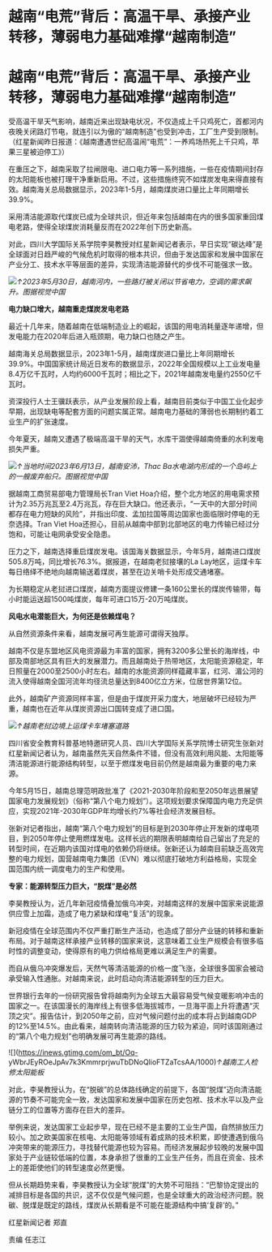 # 越南“电荒”背后：高温干旱、承接产业转移，薄弱电力基础难撑“越南制造”

# 越南“电荒”背后：高温干旱、承接产业转移，薄弱电力基础难撑“越南制造”

受高温干旱天气影响，越南近来出现缺电状况，不仅造成上千只鸡死亡，首都河内夜晚关闭路灯节电，就连引以为傲的“越南制造”也受到冲击，工厂生产受到限制。（红星新闻昨日报道：《越南遭遇世纪高温闹“电荒”：一养鸡场热死上千只鸡，苹果三星被迫停工》）

在重压之下，越南采取了拉闸限电、进口电力等一系列措施，一些在疫情期间封存的太阳能板也被打理干净重新启用。不过，这些措施终究不如煤炭发电来得直接有效。越南海关总局数据显示，2023年1-5月，越南煤炭进口量比上年同期增长39.9%。

采用清洁能源取代煤炭已成为全球共识，但近年来包括越南在内的很多国家重回煤电老路，使得全球煤炭消耗量反而在2022年创下历史新高。

对此，四川大学国际关系学院李昊教授对红星新闻记者表示，早日实现“碳达峰”是全球面对日趋严峻的气候危机时取得的根本共识，但由于发达国家和发展中国家在产业分工、技术水平等层面的差异，实现清洁能源替代的步伐不可能强求一致。

![](https://inews.gtimg.com/om_bt/ODOGHmWlFBJrBLUFGaBSp7mQ3wxeLJSMgQS2ETtLsFlq4AA/1000)_↑2023年5月30日，越南河内，一些路灯被关闭以节省电力，空调的需求飙升。图据视觉中国_

**电力缺口增大，越南重走煤炭发电老路**

最近十几年来，随着越南在低端制造业上的崛起，该国的用电消耗量逐年递增，但发电能力在2020年后进入瓶颈期，电力缺口也随之产生。

越南海关总局数据显示，2023年1-5月，越南煤炭进口量比上年同期增长39.9%。中国国家统计局近日发布的数据显示，2022年全国规模以上工业发电量8.4万亿千瓦时，人均约6000千瓦时；相比之下，2021年越南发电量约2550亿千瓦时。

资深投行人士王骥跃表示，从产业发展阶段上看，越南目前类似于中国工业化起步早期，出现缺电等配套方面的问题实属正常。越南电力基础的薄弱也长期制约着工业生产的扩张速度。

今年夏天，越南又遭遇了极端高温干旱的天气，水库干涸使得越南倚重的水利发电损失严重。

![](https://inews.gtimg.com/om_bt/OeOUBzqmXzweNbux3kmgAxDr4xey4xPSmxpvnR3eCyxCkAA/1000)_↑当地时间2023年6月13日，越南安沛，Thac
Ba水电湖内形成的一个岛屿上的一艘废弃船只。图据视觉中国_

据越南工商贸易部电力管理局长Tran Viet
Hoa介绍，整个北方地区的用电需求预计为2.35万兆瓦至2.4万兆瓦，存在巨大缺口。他还表示，“一天中的大部分时间都存在电力短缺的风险”，并指出印度、孟加拉国等周边国家也面临限时停电的无奈选择。Tran
Viet Hoa还担心，目前从越南中部到北部地区的电力传输已经过分饱和，可能让电网承受安全隐患。

压力之下，越南选择重启煤炭发电。该国海关数据显示，今年5月，越南进口煤炭505.8万吨，同比增长76.3%。据报道，在越南老挝接壤的La
Lay地区，运煤卡车每日络绎不绝地向越南输送着煤炭，甚至在边关哨卡处形成交通堵塞。

为长期稳定从老挝进口煤炭，越南方面提议修建一条160公里长的煤炭传输带，每小时能运送超1500吨煤炭，每年可进口15万-20万吨煤炭。

**风电水电潜能巨大，为何还是依赖煤电？**

从自然资源条件来看，越南发展可再生能源可谓得天独厚。

越南不仅是东盟地区风电资源最为丰富的国家，拥有3200多公里长的海岸线，中部及南部地区具有巨大的发展潜力。而且越南处于热带地区，太阳能资源稳定，年日照量在2000至2500小时左右。越南的水能资源同样蕴藏丰富，红河、湄公河的流入使得越南全国河流年均径流总量达到8400亿立方米，位居世界第12位。

此外，越南矿产资源同样丰富，但是由于煤炭开采力度大，地层破坏已经较为严重，越南也在近年从煤炭资源出口国转变成了进口国。

![](https://inews.gtimg.com/om_bt/OUp6oOT5XT8WGliw37Fy47tDqET3CO3PP7BmxVPVQaWC0AA/1000)_↑越南老挝边境上运煤卡车堵塞道路_

四川省安全教育科普基地特邀研究人员、四川大学国际关系学院博士研究生张新对红星新闻记者认为，越南虽然先天自然条件不错，但没有高效利用风能、太阳能等清洁能源进行能源结构转型，以至于燃煤发电目前仍然是越南最为重要的电力来源。

今年5月15日，越南总理范明政批准了《2021-2030年阶段和至2050年远景展望国家电力发展规划》（俗称“第八个电力规划”）。这项规划要求保障国内电力充足供应，实现2021年-2030年GDP年均增长约7%等社会经济发展目标。

张新对记者指出，越南“第八个电力规划”的目标是到2030年停止开发新的煤电项目，到2050年停止使用燃煤发电。这样长远的期限表明越南给自己留出了充足的转型时间，在近期内该国对煤电的依赖仍将继续。张新还认为越南目前缺乏高效完整的电力规划，国营越南电力集团（EVN）难以彻底打破地方利益格局，实现全国范围内统一调度电力的生产和使用。

**专家：能源转型压力巨大，“脱煤”是必然**

李昊教授认为，近几年新冠疫情叠加俄乌冲突，对越南这样的发展中国家来说能源供应雪上加霜，造成了电力紧缺和煤电“复活”的现象。

新冠疫情在全球范围内不仅严重打断生产活动，也造成了部分产业链的转移和重新布局。对于越南这样承接产业转移的国家来说，这意味着工业生产规模会有很多临时性的调整变动，使得原有的电力供给格局更难以满足生产的需要。

而自从俄乌冲突爆发后，天然气等清洁能源的价格一度飞涨，全球很多国家会被动承受输入性通胀。对越南来说，此时启动向清洁能源转型的压力巨大。

世界银行去年的一份研究报告曾将越南列为全球五大最容易受气候变暖影响冲击的国家之一。在该国漫长的海岸线上有很多低海拔城市，一旦海平面上升将遭遇“灭顶之灾”。报告估计，到2050年之前，应对气候问题付出的成本将占到越南GDP的12%至14.5%。由此看来，越南转向清洁能源的压力较为紧迫，同时该国刚通过的“第八个电力规划”也明确发展可再生能源的路线。

![](https://inews.gtimg.com/om_bt/Oq-
yWbrJEyROeJpAv7k3KmmrprjwuTbDNoQlioFTZaTcsAA/1000)_↑越南工人检修太阳能板_

对此，李昊教授认为，在“脱碳”的总体路线确定的前提下，各国“脱煤”迈向清洁能源的节奏不可能完全一致，发达国家和发展中国家在历史包袱、技术水平以及产业链分工的位置等方面存在巨大的差异。

举例来说，发达国家工业起步早，现在已经不是主要的工业生产国，自然排放压力较小。加之欧美国家在核电、太阳能等领域有着成熟的技术积累，即使遭遇到俄乌冲突带来的能源压力，寻找替代能源也较为容易。而经济发展起步较晚的发展中国家处于产业链较低端的位置，本身承担了很重的工业生产任务，而且在资金、技术上的差距使他们的转型速度必然更慢。

但从长期趋势来看，李昊教授认为全球“脱煤”的大势不可阻挡：“巴黎协定提出的减排目标是各国的共识，这不仅仅是气候问题，也是全球重大的政治经济问题。脱碳、脱煤是既定的路线，煤炭从长期看是不可能在能源结构中搞‘复辟’的。”

红星新闻记者 郑直

责编 任志江

